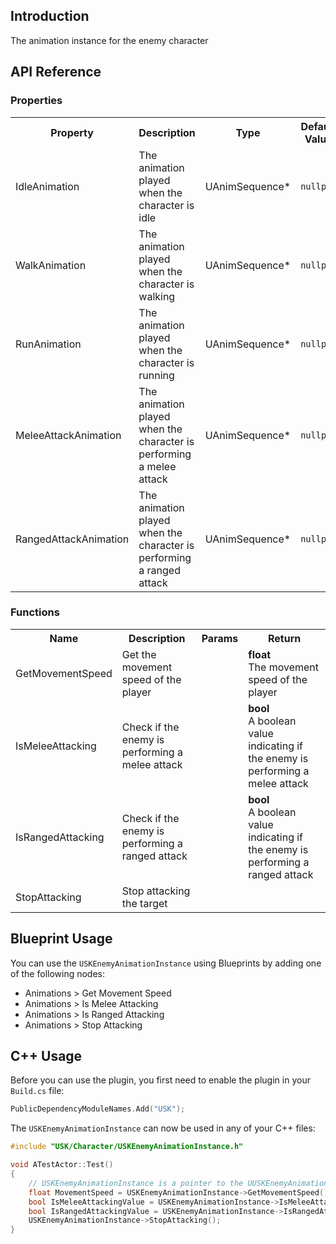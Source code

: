 ## Introduction
The animation instance for the enemy character

## API Reference
### Properties
<table>
	<tr>
		<th>Property</th>
		<th>Description</th>
		<th>Type</th>
		<th>Default Value</th>
	</tr>
	<tr>
		<td>IdleAnimation</td>
		<td>The animation played when the character is idle</td>
		<td>UAnimSequence*</td>
		<td><code>nullptr</code></td>
	</tr>
	<tr>
		<td>WalkAnimation</td>
		<td>The animation played when the character is walking</td>
		<td>UAnimSequence*</td>
		<td><code>nullptr</code></td>
	</tr>
	<tr>
		<td>RunAnimation</td>
		<td>The animation played when the character is running</td>
		<td>UAnimSequence*</td>
		<td><code>nullptr</code></td>
	</tr>
	<tr>
		<td>MeleeAttackAnimation</td>
		<td>The animation played when the character is performing a melee attack</td>
		<td>UAnimSequence*</td>
		<td><code>nullptr</code></td>
	</tr>
	<tr>
		<td>RangedAttackAnimation</td>
		<td>The animation played when the character is performing a ranged attack</td>
		<td>UAnimSequence*</td>
		<td><code>nullptr</code></td>
	</tr>
</table>

### Functions
<table>
	<tr>
		<th>Name</th>
		<th>Description</th>
		<th>Params</th>
		<th>Return</th>
	</tr>
	<tr>
		<td>GetMovementSpeed</td>
		<td>Get the movement speed of the player</td>
		<td></td>
		<td><strong>float</strong><br/>The movement speed of the player</td>
	</tr>
	<tr>
		<td>IsMeleeAttacking</td>
		<td>Check if the enemy is performing a melee attack</td>
		<td></td>
		<td><strong>bool</strong><br/>A boolean value indicating if the enemy is performing a melee attack</td>
	</tr>
	<tr>
		<td>IsRangedAttacking</td>
		<td>Check if the enemy is performing a ranged attack</td>
		<td></td>
		<td><strong>bool</strong><br/>A boolean value indicating if the enemy is performing a ranged attack</td>
	</tr>
	<tr>
		<td>StopAttacking</td>
		<td>Stop attacking the target</td>
		<td></td>
		<td></td>
	</tr>
</table>

## Blueprint Usage
You can use the <code>USKEnemyAnimationInstance</code> using Blueprints by adding one of the following nodes:
<ul>
	<li>Animations > Get Movement Speed</li>
	<li>Animations > Is Melee Attacking</li>
	<li>Animations > Is Ranged Attacking</li>
	<li>Animations > Stop Attacking</li>
</ul>

## C++ Usage
Before you can use the plugin, you first need to enable the plugin in your <code>Build.cs</code> file:
```c++
PublicDependencyModuleNames.Add("USK");
```

The <code>USKEnemyAnimationInstance</code> can now be used in any of your C++ files:
```c++
#include "USK/Character/USKEnemyAnimationInstance.h"

void ATestActor::Test()
{
	// USKEnemyAnimationInstance is a pointer to the UUSKEnemyAnimationInstance
	float MovementSpeed = USKEnemyAnimationInstance->GetMovementSpeed();
	bool IsMeleeAttackingValue = USKEnemyAnimationInstance->IsMeleeAttacking();
	bool IsRangedAttackingValue = USKEnemyAnimationInstance->IsRangedAttacking();
	USKEnemyAnimationInstance->StopAttacking();
}
```
